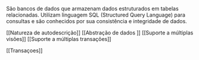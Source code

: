 São bancos de dados que armazenam dados estruturados em tabelas relacionadas. Utilizam linguagem SQL (Structured Query Language) para consultas e são conhecidos por sua consistência e integridade de dados. 

[[Natureza de autodescrição]] 
[[Abstração de dados ]]
[[Suporte a múltiplas visões]] 
[[Suporte a múltiplas transações]]


[[Transaçoes]] 